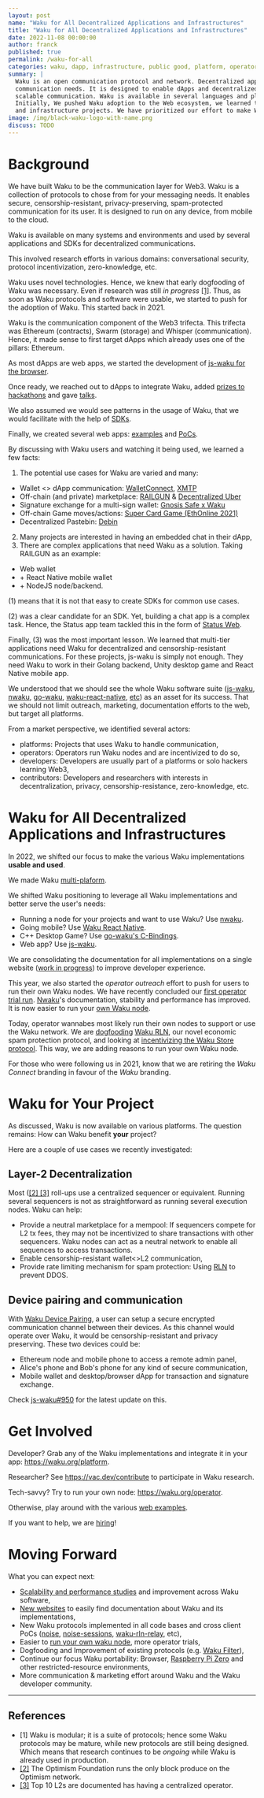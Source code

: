 ```yaml
---
layout: post
name: "Waku for All Decentralized Applications and Infrastructures"
title: "Waku for All Decentralized Applications and Infrastructures"
date: 2022-11-08 00:00:00
author: franck
published: true
permalink: /waku-for-all
categories: waku, dapp, infrastructure, public good, platform, operator
summary: | 
  Waku is an open communication protocol and network. Decentralized apps and infrastructure can use Waku for their
  communication needs. It is designed to enable dApps and decentralized infrastructure projects to have secure, private,
  scalable communication. Waku is available in several languages and platforms, from Web to mobile to desktop to cloud. 
  Initially, We pushed Waku adoption to the Web ecosystem, we learned that Waku is usable in a variety of complex applications
  and infrastructure projects. We have prioritized our effort to make Waku usable on various platforms and environments.
image: /img/black-waku-logo-with-name.png
discuss: TODO
---
```


# Background

We have built Waku to be the communication layer for Web3. Waku is a collection of protocols to chose from for your
messaging needs. It enables secure, censorship-resistant, privacy-preserving, spam-protected communication for its user.
It is designed to run on any device, from mobile to the cloud.

Waku is available on many systems and environments and used by several applications and SDKs for decentralized communications.

This involved research efforts in various domains: conversational security, protocol incentivization, zero-knowledge,
etc.

Waku uses novel technologies. Hence, we knew that early dogfooding of Waku was necessary. Even if research
was still _in progress_ [[1]](#references). Thus, as soon as Waku protocols and software were usable, we started to push
for the adoption of Waku. This started back in 2021.

Waku is the communication component of the Web3 trifecta. This trifecta was Ethereum (contracts), Swarm
(storage) and Whisper (communication). Hence, it made sense to first target dApps which already uses one of the pillars:
Ethereum. 

As most dApps are web apps, we started the development of [js-waku for the browser](https://vac.dev/presenting-js-waku).

Once ready, we reached out to dApps to integrate Waku, added [prizes to hackathons](https://twitter.com/waku_org/status/1451400128791605254?s=20&t=Zhc0BEz6RVLkE_SeE6UyFA)
and gave [talks](https://docs.wakuconnect.dev/docs/presentations/).

We also assumed we would see patterns in the usage of Waku, that we would facilitate with the help of
[SDKs](https://github.com/status-im/wakuconnect-vote-poll-sdk).

Finally, we created several web apps:
[examples](https://docs.wakuconnect.dev/docs/examples/)
and [PoCs](https://github.com/status-iM/gnosis-safe-waku).

By discussing with Waku users and watching it being used, we learned a few facts:

1. The potential use cases for Waku are varied and many:
  - Wallet <> dApp communication: [WalletConnect](https://medium.com/walletconnect/walletconnect-v2-0-protocol-whats-new-3243fa80d312), [XMTP](https://xmtp.org/docs/dev-concepts/architectural-overview/)
  - Off-chain (and private) marketplace:
    [RAILGUN](https://twitter.com/RAILGUN_Project/status/1556780629848727552?s=20&t=NEKQJiJAfg5WJqvuF-Ym_Q) & 
    [Decentralized Uber](https://twitter.com/TheBojda/status/1455557282318721026)
  - Signature exchange for a multi-sign wallet: [Gnosis Safe x Waku](https://github.com/status-im/gnosis-safe-waku)
  - Off-chain Game moves/actions: [Super Card Game (EthOnline 2021)](https://showcase.ethglobal.com/ethonline2021/super-card-game)
  - Decentralized Pastebin: [Debin](https://debin.io/)
2. Many projects are interested in having an embedded chat in their dApp,
3. There are complex applications that need Waku as a solution. Taking RAILGUN as an example:
  - Web wallet
  - \+ React Native mobile wallet
  - \+ NodeJS node/backend.

(1) means that it is not that easy to create SDKs for common use cases.

(2) was a clear candidate for an SDK. Yet, building a chat app is a complex task. Hence, the Status app team tackled
this in the form of [Status Web](https://github.com/status-im/status-web/).

Finally, (3) was the most important lesson. We learned that multi-tier applications need Waku for decentralized and
censorship-resistant communications. For these projects, js-waku is simply not enough. They need Waku to work in their
Golang backend, Unity desktop game and React Native mobile app.

We understood that we should see the whole Waku software suite
([js-waku](https://github.com/waku-org/js-waku),
[nwaku](https://github.com/status-im/nwaku),
[go-waku](https://github.com/status-im/go-waku),
[waku-react-native](https://github.com/waku-org/waku-react-native),
[etc](https://github.com/waku-org)) as an asset for its success.
That we should not limit outreach, marketing, documentation efforts to the web, but target all platforms.

From a market perspective, we identified several actors:

- platforms: Projects that uses Waku to handle communication,
- operators: Operators run Waku nodes and are incentivized to do so,
- developers: Developers are usually part of a platforms or solo hackers learning Web3,
- contributors: Developers and researchers with interests in decentralization, privacy, censorship-resistance,
  zero-knowledge, etc.

# Waku for All Decentralized Applications and Infrastructures

In 2022, we shifted our focus to make the various Waku implementations **usable and used**.

We made Waku [multi-plaform](https://github.com/status-im/go-waku/tree/master/examples).

We shifted Waku positioning to leverage all Waku implementations and better serve the user's needs:

- Running a node for your projects and want to use Waku? Use [nwaku](https://github.com/status-im/nwaku).
- Going mobile? Use [Waku React Native](https://github.com/status-im/waku-react-native).
- C++ Desktop Game? Use [go-waku's C-Bindings](https://github.com/status-im/go-waku/tree/master/examples/c-bindings).
- Web app? Use [js-waku](https://github.com/status-im/js-waku).

We are consolidating the documentation for all implementations on a single website ([work in progress](https://github.com/waku-org/waku.org/issues/15))
to improve developer experience.

This year, we also started the _operator outreach_ effort to push for users to run their own Waku nodes. We have
recently concluded our [first operator trial run](https://github.com/status-im/nwaku/issues/828).
[Nwaku](https://vac.dev/introducing-nwaku)'s documentation, stability and performance has improved. It is now easier to
run your [own Waku node](https://github.com/status-im/nwaku/tree/master/docs/operators).

Today, operator wannabes most likely run their own nodes to support or use the Waku network.
We are [dogfooding](https://twitter.com/oskarth/status/1582027828295790593?s=20&t=DPEP6fXK6KWbBjV5EBCBMA)
[Waku RLN](https://github.com/status-im/nwaku/issues/827), our novel economic spam protection protocol,
and looking at [incentivizing the Waku Store protocol](https://github.com/vacp2p/research/issues/99).
This way, we are adding reasons to run your own Waku node.

For those who were following us in 2021, know that we are retiring the _Waku Connect_ branding in favour of the _Waku_
branding.

# Waku for Your Project

As discussed, Waku is now available on various platforms. The question remains: How can Waku benefit **your** project?

Here are a couple of use cases we recently investigated:

## Layer-2 Decentralization

Most ([[2] [3]](#references) roll-ups use a centralized sequencer or equivalent. Running several sequencers is not as straightforward as running several execution nodes.
Waku can help:

- Provide a neutral marketplace for a mempool: If sequencers compete for L2 tx fees, they may not be incentivized to
  share transactions with other sequencers. Waku nodes can act as a neutral network to enable all sequences to access
  transactions.
- Enable censorship-resistant wallet<>L2 communication,
- Provide rate limiting mechanism for spam protection: Using [RLN](https://rfc.vac.dev/spec/32/) to prevent DDOS.

## Device pairing and communication

With [Waku Device Pairing](https://rfc.vac.dev/spec/43/), a user can setup a secure encrypted communication channel
between their devices. As this channel would operate over Waku, it would be censorship-resistant and privacy preserving.
These two devices could be:

- Ethereum node and mobile phone to access a remote admin panel,
- Alice's phone and Bob's phone for any kind of secure communication,
- Mobile wallet and desktop/browser dApp for transaction and signature exchange.

Check [js-waku#950](https://github.com/waku-org/js-waku/issues/950) for the latest update on this. 

# Get Involved

Developer? Grab any of the Waku implementations and integrate it in your app: https://waku.org/platform.

Researcher? See https://vac.dev/contribute to participate in Waku research.

Tech-savvy? Try to run your own node: https://waku.org/operator.

Otherwise, play around with the various [web examples](https://github.com/waku-org/js-waku-examples#readme).

If you want to help, we are [hiring](https://jobs.status.im/)!

# Moving Forward

What you can expect next:

- [Scalability and performance studies](https://forum.vac.dev/t/waku-v2-scalability-studies/142/9) and improvement across Waku software,
- [New websites](https://github.com/waku-org/waku.org/issues/15) to easily find documentation about Waku and its implementations,
- New Waku protocols implemented in all code bases and cross client PoCs
  ([noise](https://rfc.vac.dev/spec/35/), [noise-sessions](https://rfc.vac.dev/spec/37/),
  [waku-rln-relay](https://rfc.vac.dev/spec/17/), etc),
- Easier to [run your own waku node](https://github.com/status-im/nwaku/issues/828), more operator trials,
- Dogfooding and Improvement of existing protocols (e.g. [Waku Filter](https://github.com/vacp2p/rfc/issues?q=is%3Aissue+is%3Aopen+sort%3Aupdated-desc++12%2FWAKU2-FILTER)),
- Continue our focus Waku portability: Browser,
  [Raspberry Pi Zero](https://twitter.com/richardramos_me/status/1574405469912932355?s=20&t=DPEP6fXK6KWbBjV5EBCBMA) and other restricted-resource environments,
- More communication & marketing effort around Waku and the Waku developer community.

---

## References

- \[1\] Waku is modular; it is a suite of protocols; hence some Waku protocols may be mature, while
  new protocols are still being designed. Which means that research continues to be _ongoing_ while
  Waku is already used in production. 
- [[2]](https://community.optimism.io/docs/how-optimism-works/#block-production) The Optimism Foundation runs the only block produce on the Optimism network.
- [[3]](https://l2beat.com/) Top 10 L2s are documented has having a centralized operator.
